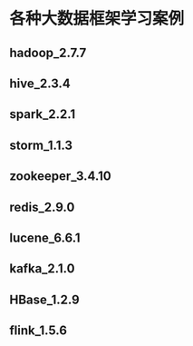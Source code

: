 # 各种大数据框架学习案例

## hadoop_2.7.7

## hive_2.3.4

## spark_2.2.1

## storm_1.1.3

## zookeeper_3.4.10

## redis_2.9.0

## lucene_6.6.1

## kafka_2.1.0

## HBase_1.2.9

## flink_1.5.6

